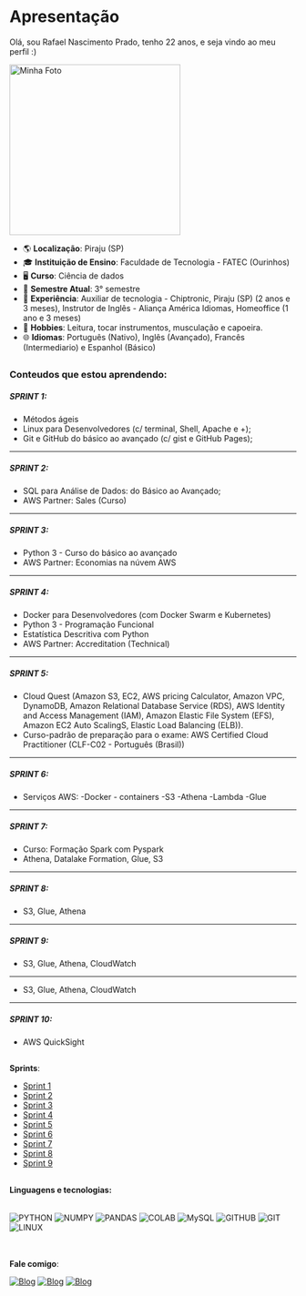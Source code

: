 # Apresentação

Olá, sou Rafael Nascimento Prado, tenho 22 anos, e seja vindo ao meu perfil :)

<img src="https://github.com/user-attachments/assets/200155ef-1ef7-4898-bdb1-32186acd9607" alt="Minha Foto" width="300"/>






- 🌎 **Localização**: Piraju (SP)
- 🎓 **Instituição de Ensino**: Faculdade de Tecnologia - FATEC (Ourinhos)
- 🖥️ **Curso**: Ciência de dados
- 📆 **Semestre Atual**: 3° semestre
- 💼 **Experiência**: Auxiliar de tecnologia - Chiptronic, Piraju (SP) (2 anos e 3 meses), Instrutor de Inglês - Aliança América Idiomas, Homeoffice (1 ano e 3 meses)
- 🎲 **Hobbies**: Leitura, tocar instrumentos, musculação e capoeira.
- 🌐 **Idiomas**: Português (Nativo), Inglês (Avançado), Francês (Intermediario) e Espanhol (Básico)

##
  
### **Conteudos que estou aprendendo:**

##### SPRINT 1:
- Métodos ágeis
- Linux para Desenvolvedores (c/ terminal, Shell, Apache e +);
- Git e GitHub do básico ao avançado (c/ gist e GitHub Pages);
---
##### SPRINT 2:
- SQL para Análise de Dados: do Básico ao Avançado;
- AWS Partner: Sales (Curso)
---
##### SPRINT 3:
- Python 3 - Curso do básico ao avançado
- AWS Partner: Economias na núvem AWS
---
##### SPRINT 4:
- Docker para Desenvolvedores (com Docker Swarm e Kubernetes)
- Python 3 - Programação Funcional
- Estatística Descritiva com Python
- AWS Partner: Accreditation (Technical)
--- 
##### SPRINT 5:
- Cloud Quest (Amazon S3, EC2, AWS pricing Calculator, Amazon VPC, DynamoDB, Amazon Relational Database Service (RDS), AWS Identity and Access Management (IAM),  Amazon Elastic File System (EFS), Amazon EC2 Auto ScalingS, Elastic Load Balancing (ELB)).
- Curso-padrão de preparação para o exame: AWS Certified Cloud Practitioner (CLF-C02 - Português (Brasil)) 
--- 
##### SPRINT 6:
- Serviços AWS:
  -Docker - containers
  -S3
  -Athena
  -Lambda
  -Glue
--- 
##### SPRINT 7:
 - Curso: Formação Spark com Pyspark
 - Athena, Datalake Formation, Glue, S3
--- 
##### SPRINT 8:
- S3, Glue, Athena
--- 
##### SPRINT 9:
- S3, Glue, Athena, CloudWatch
--- 
- S3, Glue, Athena, CloudWatch
---
##### SPRINT 10:
- AWS QuickSight

##
**Sprints**:
- [Sprint 1](https://github.com/rafaprado013/Programa_de_Bolsas_Compass_Rafael_Prado/tree/main/Sprint%201)
- [Sprint 2](https://github.com/rafaprado013/Programa_de_Bolsas_Compass_Rafael_Prado/tree/main/Sprint%202)
- [Sprint 3](https://github.com/rafaprado013/Programa_de_Bolsas_Compass_Rafael_Prado/tree/main/Sprint%203)
- [Sprint 4](https://github.com/rafaprado013/Programa_de_Bolsas_Compass_Rafael_Prado/tree/main/Sprint%204)
- [Sprint 5](https://github.com/rafaprado013/Programa_de_Bolsas_Compass_Rafael_Prado/tree/main/Sprint%205)
- [Sprint 6](https://github.com/rafaprado013/Programa_de_Bolsas_Compass_Rafael_Prado/tree/main/Sprint%206)
- [Sprint 7](https://github.com/rafaprado013/Programa_de_Bolsas_Compass_Rafael_Prado/tree/main/Sprint%207)
- [Sprint 8](https://github.com/rafaprado013/Programa_de_Bolsas_Compass_Rafael_Prado/tree/main/Sprint%208)
- [Sprint 9](https://github.com/rafaprado013/Programa_de_Bolsas_Compass_Rafael_Prado/tree/main/Sprint%209)

##

**Linguagens e tecnologias:**
<div style='display: inline_block'><br/>
  <img align='center' alt ='PYTHON' src='https://img.shields.io/badge/python-3670A0?style=for-the-badge&logo=python&logoColor=ffdd54' />
  <img align='center' alt ='NUMPY' src='https://img.shields.io/badge/numpy-%23013243.svg?style=for-the-badge&logo=numpy&logoColor=white' />
  <img align='center' alt ='PANDAS' src='https://img.shields.io/badge/pandas-%23150458.svg?style=for-the-badge&logo=pandas&logoColor=white' />
  <img align='center' alt ='COLAB' src='https://img.shields.io/badge/Colab-F9AB00?style=for-the-badge&logo=googlecolab&color=525252' />
  <img align='center' alt ='MySQL' src='https://img.shields.io/badge/MySQL-00000F?style=for-the-badge&logo=mysql&logoColor=white' />
  <img align='center' alt ='GITHUB' src='https://img.shields.io/badge/GitHub-100000?style=for-the-badge&logo=github&logoColor=white' />
  <img align='center' alt ='GIT' src='https://img.shields.io/badge/git-%23F05033.svg?style=for-the-badge&logo=git&logoColor=white' />
  <img align='center' alt ='LINUX' src='https://img.shields.io/badge/Linux-FCC624?style=for-the-badge&logo=linux&logoColor=black' />


</div><br/>

##

**Fale comigo**:
 
  [![Blog](https://img.shields.io/badge/Instagram-E4405F?style=for-the-badge&logo=instagram&logoColor=white)](https://www.instagram.com/chorituss/)
  [![Blog](https://img.shields.io/badge/LinkedIn-0077B5?style=for-the-badge&logo=linkedin&logoColor=white)](https://www.linkedin.com/in/rafael-prado-774b891a5/)
  [![Blog](https://img.shields.io/badge/Gmail-D14836?style=for-the-badge&logo=gmail&logoColor=white)](https://rafaelnascimentoprado@gmail.com)
</div><br/>

